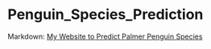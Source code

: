 # Penguin_Species_Prediction
Markdown:
[My Website to Predict Palmer Penguin Species](https://penguins-species-prediction.herokuapp.com/)
